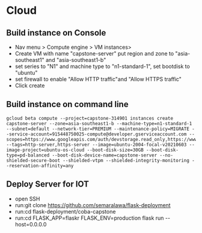 # Cloud 
## Build instance on Console 

- Nav menu > Compute engine > VM instances>
- Create VM with name "capstone-server" put region and zone to "asia-southeast1" and "asia-southeast1-b"
- set series to "N1" and machine type to "n1-standard-1", set bootdisk to "ubuntu"
- set firewall to enable "Allow HTTP traffic"and "Allow HTTPS traffic" 
- Click create

## Build instance on command line
```
gcloud beta compute --project=capstone-314901 instances create capstone-server --zone=asia-southeast1-b --machine-type=n1-standard-1 --subnet=default --network-tier=PREMIUM --maintenance-policy=MIGRATE --service-account=915448750025-compute@developer.gserviceaccount.com --scopes=https://www.googleapis.com/auth/devstorage.read_only,https://www.googleapis.com/auth/logging.write,https://www.googleapis.com/auth/monitoring.write,https://www.googleapis.com/auth/servicecontrol,https://www.googleapis.com/auth/service.management.readonly,https://www.googleapis.com/auth/trace.append --tags=http-server,https-server --image=ubuntu-2004-focal-v20210603 --image-project=ubuntu-os-cloud --boot-disk-size=30GB --boot-disk-type=pd-balanced --boot-disk-device-name=capstone-server --no-shielded-secure-boot --shielded-vtpm --shielded-integrity-monitoring --reservation-affinity=any
```

## Deploy Server for IOT
- open SSH
- run:git clone https://github.com/semaralawa/flask-deployment
- run:cd flask-deployment/coba-capstone 
- run:cd FLASK_APP=flaskr FLASK_ENV=production flask run --host=0.0.0.0


